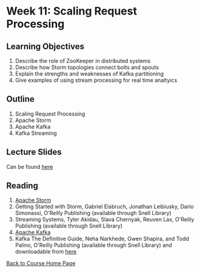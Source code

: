 # Week 11: Scaling Request Processing

## Learning Objectives
1. Describe the role of ZooKeeper in distributed systems
1. Describe how Storm topologies connect bolts and spouts
1. Explain the strengths and weaknesses of Kafka partitioning
1. Give examples of using stream processing for real time analtyics

## Outline
1. Scaling Request Processing
1. Apache Storm
1. Apache Kafka
1. Kafka Streaming

## Lecture Slides
Can be found [here](https://gortonator.github.io/bsds-6650/lectures/week-11-streaming/BSDS-2019-week-11.pdf)

## Reading
1. [Apache Storm](https://storm.apache.org)
1. Getting Started with Storm, Gabriel Eisbruch, Jonathan Leibiusky, Dario Simonassi,  O'Reilly Publishing (available through Snell Library)
1. Streaming Systems, Tyler Akidau, Slava Chernyak, Reuven Lax, O'Reilly Publishing (available through Snell Library)
1. [Apache Kafka](https://kafka.apache.org/)
1. Kafka The Definitive Guide, Neha Narkhede, Gwen Shapira, and Todd Palino, O'Reilly Publishing (available through Snell Library) and downloadable from [here](https://www.confluent.io/resources/kafka-the-definitive-guide/?utm_medium=sem&utm_source=google&utm_campaign=ch.sem_br.nonbrand_tp.prs_tgt.kafka_mt.mbm_rgn.namer_lng.eng_dv.all&utm_term=%2Bkafka%20%2Bdefinitive%20%2Bguide&creative=358013724610&device=c&placement=&gclid=CjwKCAiAlO7uBRANEiwA_vXQ-9xpO0vURuwLCxQYgTwurlt3Lh7SVNre3mEMwV_sdfHG42z45hD4oxoC9XUQAvD_BwE)

[Back to Course Home Page](https://gortonator.github.io/bsds-6650/)


